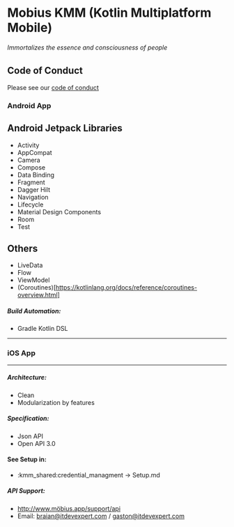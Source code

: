 # Mobius KMM (Kotlin Multiplatform Mobile)

###### Immortalizes the essence and consciousness of people

## Code of Conduct
Please see our [code of conduct](https://github.com/Coronel-B/Mobius-Android/blob/master/documentation/CODE_OF_CONDUCT.md)

### Android App

Android Jetpack Libraries
 --------------
 * Activity
 * AppCompat
 * Camera
 * Compose
 * Data Binding
 * Fragment
 * Dagger Hilt
 * Navigation
 * Lifecycle
 * Material Design Components
 * Room
 * Test

  Others
  --------------
 * LiveData 
 * Flow
 * ViewModel
 * (Coroutines)[https://kotlinlang.org/docs/reference/coroutines-overview.html]
 
 ##### Build Automation:
  * Gradle Kotlin DSL

___
 
### iOS App
 
___

 
##### Architecture:
  * Clean
  * Modularization by features
  
##### Specification:
  * Json API
  * Open API 3.0
  
#### See Setup in:

 * :kmm_shared:credential_managment -> Setup.md
 
 ##### API Support:
  * http://www.möbius.app/support/api
  * Email: braian@itdevexpert.com / gaston@itdevexpert.com